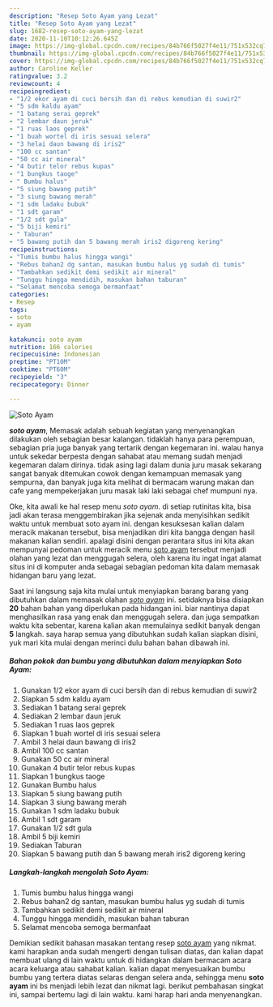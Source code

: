 ```yaml
---
description: "Resep Soto Ayam yang Lezat"
title: "Resep Soto Ayam yang Lezat"
slug: 1682-resep-soto-ayam-yang-lezat
date: 2020-11-10T10:12:26.645Z
image: https://img-global.cpcdn.com/recipes/84b766f5027f4e11/751x532cq70/soto-ayam-foto-resep-utama.jpg
thumbnail: https://img-global.cpcdn.com/recipes/84b766f5027f4e11/751x532cq70/soto-ayam-foto-resep-utama.jpg
cover: https://img-global.cpcdn.com/recipes/84b766f5027f4e11/751x532cq70/soto-ayam-foto-resep-utama.jpg
author: Caroline Keller
ratingvalue: 3.2
reviewcount: 4
recipeingredient:
- "1/2 ekor ayam di cuci bersih dan di rebus kemudian di suwir2"
- "5 sdm kaldu ayam"
- "1 batang serai geprek"
- "2 lembar daun jeruk"
- "1 ruas laos geprek"
- "1 buah wortel di iris sesuai selera"
- "3 helai daun bawang di iris2"
- "100 cc santan"
- "50 cc air mineral"
- "4 butir telor rebus kupas"
- "1 bungkus taoge"
- " Bumbu halus"
- "5 siung bawang putih"
- "3 siung bawang merah"
- "1 sdm ladaku bubuk"
- "1 sdt garam"
- "1/2 sdt gula"
- "5 biji kemiri"
- " Taburan"
- "5 bawang putih dan 5 bawang merah iris2 digoreng kering"
recipeinstructions:
- "Tumis bumbu halus hingga wangi"
- "Rebus bahan2 dg santan, masukan bumbu halus yg sudah di tumis"
- "Tambahkan sedikit demi sedikit air mineral"
- "Tunggu hingga mendidih, masukan bahan taburan"
- "Selamat mencoba semoga bermanfaat"
categories:
- Resep
tags:
- soto
- ayam

katakunci: soto ayam 
nutrition: 166 calories
recipecuisine: Indonesian
preptime: "PT10M"
cooktime: "PT60M"
recipeyield: "3"
recipecategory: Dinner

---
```



![Soto Ayam](https://img-global.cpcdn.com/recipes/84b766f5027f4e11/751x532cq70/soto-ayam-foto-resep-utama.jpg)

<b><i>soto ayam</i></b>, Memasak adalah sebuah kegiatan yang menyenangkan dilakukan oleh sebagian besar kalangan. tidaklah hanya para perempuan, sebagian pria juga banyak yang tertarik dengan kegemaran ini. walau hanya untuk sekedar berpesta dengan sahabat atau memang sudah menjadi kegemaran dalam dirinya. tidak asing lagi dalam dunia juru masak sekarang sangat banyak ditemukan cowok dengan kemampuan memasak yang sempurna, dan banyak juga kita melihat di bermacam warung makan dan cafe yang mempekerjakan juru masak laki laki sebagai chef mumpuni nya.



Oke, kita awali ke hal resep menu <i>soto ayam</i>. di setiap rutinitas kita, bisa jadi akan terasa menggembirakan jika sejenak anda menyisihkan sedikit waktu untuk membuat soto ayam ini. dengan kesuksesan kalian dalam meracik makanan tersebut, bisa menjadikan diri kita bangga dengan hasil makanan kalian sendiri. apalagi disini dengan perantara situs ini kita akan mempunyai pedoman untuk meracik menu <u>soto ayam</u> tersebut menjadi olahan yang lezat dan menggugah selera, oleh karena itu ingat ingat alamat situs ini di komputer anda sebagai sebagian pedoman kita dalam memasak hidangan baru yang lezat.


Saat ini langsung saja kita mulai untuk menyiapkan barang barang yang dibutuhkan dalam memasak olahan <u><i>soto ayam</i></u> ini. setidaknya bisa disiapkan <b>20</b> bahan bahan yang diperlukan pada hidangan ini. biar nantinya dapat menghasilkan rasa yang enak dan menggugah selera. dan juga sempatkan waktu kita sebentar, karena kalian akan memulainya sedikit banyak dengan <b>5</b> langkah. saya harap semua yang dibutuhkan sudah kalian siapkan disini, yuk mari kita mulai dengan merinci dulu bahan bahan dibawah ini.

<!--inarticleads1-->

##### Bahan pokok dan bumbu yang dibutuhkan dalam menyiapkan Soto Ayam:

1. Gunakan 1/2 ekor ayam di cuci bersih dan di rebus kemudian di suwir2
1. Siapkan 5 sdm kaldu ayam
1. Sediakan 1 batang serai geprek
1. Sediakan 2 lembar daun jeruk
1. Sediakan 1 ruas laos geprek
1. Siapkan 1 buah wortel di iris sesuai selera
1. Ambil 3 helai daun bawang di iris2
1. Ambil 100 cc santan
1. Gunakan 50 cc air mineral
1. Gunakan 4 butir telor rebus kupas
1. Siapkan 1 bungkus taoge
1. Gunakan  Bumbu halus
1. Siapkan 5 siung bawang putih
1. Siapkan 3 siung bawang merah
1. Gunakan 1 sdm ladaku bubuk
1. Ambil 1 sdt garam
1. Gunakan 1/2 sdt gula
1. Ambil 5 biji kemiri
1. Sediakan  Taburan
1. Siapkan 5 bawang putih dan 5 bawang merah iris2 digoreng kering




<!--inarticleads2-->

##### Langkah-langkah mengolah Soto Ayam:

1. Tumis bumbu halus hingga wangi
1. Rebus bahan2 dg santan, masukan bumbu halus yg sudah di tumis
1. Tambahkan sedikit demi sedikit air mineral
1. Tunggu hingga mendidih, masukan bahan taburan
1. Selamat mencoba semoga bermanfaat




Demikian sedikit bahasan masakan tentang resep <u>soto ayam</u> yang nikmat. kami harapkan anda sudah mengerti dengan tulisan diatas, dan kalian dapat membuat ulang di lain waktu untuk di hidangkan dalam bermacam acara acara keluarga atau sahabat kalian. kalian dapat menyesuaikan bumbu bumbu yang tertera diatas selaras dengan selera anda, sehingga menu <b>soto ayam</b> ini bs menjadi lebih lezat dan nikmat lagi. berikut pembahasan singkat ini, sampai bertemu lagi di lain waktu. kami harap hari anda menyenangkan.
